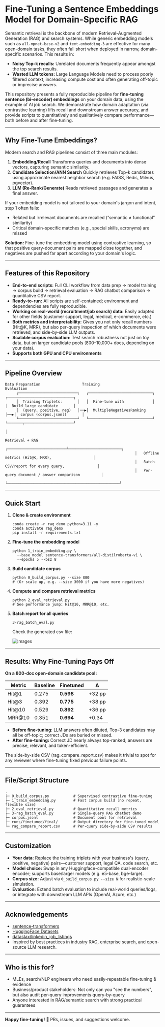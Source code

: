 # Fine-Tuning a Sentence Embeddings Model for Domain-Specific RAG

Semantic retrieval is the backbone of modern Retrieval-Augmented Generation (RAG) and search systems. While generic embedding models such as `all-mpnet-base-v2` and `text-embedding-3` are effective for many open-domain tasks, they often fall short when deployed in narrow, domain-specific scenarios. This results in:

- **Noisy Top-k recalls:** Unrelated documents frequently appear amongst the top search results.
- **Wasted LLM tokens:** Large Language Models need to process poorly filtered context, increasing compute cost and often generating off-topic or imprecise answers.

This repository presents a fully reproducible pipeline for **fine-tuning sentence (bi-encoder) embeddings** on your domain data, using the example of AI job search. We demonstrate how domain adaptation (via contrastive learning) lifts recall and downstream answer accuracy, and provide scripts to quantitatively and qualitatively compare performance—both before and after fine-tuning.

------

## Why Fine-Tune Embeddings?

Modern search and RAG pipelines consist of three main modules:

1. **Embedding/Recall**
   Transforms queries and documents into dense vectors, capturing semantic similarity.
2. **Candidate Selection/ANN Search**
   Quickly retrieves Top-k candidates using approximate nearest neighbor search (e.g. FAISS, Redis, Milvus, pgvector).
3. **LLM (Re-Rank/Generate)**
   Reads retrieved passages and generates a final answer.

If your embedding model is not tailored to your domain's jargon and intent, step 1 often fails:

- Related but irrelevant documents are recalled (“semantic ≠ functional” similarity)
- Critical domain-specific matches (e.g., special skills, acronyms) are missed

**Solution:**
Fine-tune the embedding model using contrastive learning, so that positive query-document pairs are mapped close together, and negatives are pushed far apart according to your domain's logic.

------

## Features of this Repository

- **End-to-end scripts:** Full CLI workflow from data prep → model training → corpus build → retrieval evaluation → RAG chatbot comparison → quantitative CSV report.
- **Ready-to-run:** All scripts are self-contained; environment and dependencies are fully reproducible.
- **Working on real-world (recruitment/job search) data:** Easily adapted for other fields (customer support, legal, medical, e-commerce, etc.)
- **Both metrics and interpretability:** Gives you not only recall numbers (Hit@K, MRR), but also per-query inspection of which documents were retrieved, and side-by-side LLM outputs.
- **Scalable corpus evaluation:** Test search robustness not just on toy data, but on larger candidate pools (800–10,000+ docs, depending on your data).
- **Supports both GPU and CPU environments**

------

## Pipeline Overview

```
Data Preparation                   Training                         Evaluation
     ┌───────────────────────────┐   ┌─────────────────────────────┐   ┌──────────────────────────────┐
     │  Training Triplets:       │   │  Fine-tune with             │   │  Build large candidate       │
     │  (query, positive, neg)   │──▶│  MultipleNegativesRanking   │──▶│  corpus (corpus.jsonl)       │
     └───────────────────────────┘   └─────────────────────────────┘   └───────┬──────────────────────┘
                                                                                        │
                                                                                    Retrieval + RAG
                                                           ┌───────────────────────────┴────────────────────────┐
                                                           │   Offline metrics (Hit@K, MRR),                   │
                                                           │   Batch CSV/report for every query,               │
                                                           │   Per-query document / answer comparison          │
                                                           └───────────────────────────────────────────────────┘
```



------

## Quick Start

1. **Clone & create environment**

   ```
   conda create -n rag_demo python=3.11 -y
   conda activate rag_demo
   pip install -r requirements.txt
   ```

   

2. **Fine-tune the embedding model**

   ```
   python 1_train_embedding.py \
     --base_model sentence-transformers/all-distilroberta-v1 \
     --epochs 5 --bsz 8
   ```

   

3. **Build candidate corpus**

   ```
   python 0_build_corpus.py --size 800
   # (Or scale up, e.g. --size 3000 if you have more negatives)
   ```

   

4. **Compute and compare retrieval metrics**

   ```
   python 2_eval_retrieval.py
   # See performance jump: Hit@10, MRR@10, etc.
   ```

   

5. **Batch report for all queries**

   ```
   3-rag_batch_eval.py
   ```
   
   Check the generated csv file:
   
   ![images](https://github.com/xinyuwei-david/david-share/blob/master/Deep-Learning/Fine-Tuning-Sentence-Embeddings/images/1.png)

------

## Results: Why Fine-Tuning Pays Off

**On a 800-doc open-domain candidate pool:**

| Metric | Baseline | Finetuned | Δ      |
| ------ | -------- | --------- | ------ |
| Hit@1  | 0.275    | **0.598** | +32 pp |
| Hit@3  | 0.392    | **0.775** | +38 pp |
| Hit@10 | 0.529    | **0.892** | +36 pp |
| MRR@10 | 0.351    | **0.694** | +0.34  |

- **Before fine-tuning:** LLM answers often diluted, Top-3 candidates may all be off-topic; correct JDs are buried or missed.
- **After fine-tuning:** Correct JD nearly always top-ranked; answers are precise, relevant, and token-efficient.

The side-by-side CSV (rag_compare_report.csv) makes it trivial to spot for any reviewer where fine-tuning fixed previous failure points.

------

## File/Script Structure

```
.
├─ 0_build_corpus.py           # Supervised contrastive fine-tuning
├─ 1_train_embedding.py        # Fast corpus build (no repeat, flexible size)
├─ 2_eval_retrieval.py         # Quantitative recall metrics
├─ 3-rag_batch_eval.py         # Single-query RAG chatbot demo
├─ corpus.jsonl                # Document pool for retrieval
├─ runs/finetuned/final/       # Output directory for fine-tuned model
└─ rag_compare_report.csv      # Per-query side-by-side CSV results
```



------

## Customization

- **Your data:**
  Replace the training triplets with your business's (query, positive, negative) pairs—customer support, legal QA, code search, etc.
- **Model choice:**
  Swap in any Huggingface-compatible dual-encoder encoder; supports base/larger models (e.g. e5-base, bge-large).
- **Corpus size:**
  Adjust via `0_build_corpus.py --size N` for realistic-scale simulation.
- **Evaluation:**
  Extend batch evaluation to include real-world queries/logs, or integrate with downstream LLM APIs (OpenAI, Azure, etc.)

------

## Acknowledgements

- [sentence-transformers](https://www.sbert.net/)
- [HuggingFace Datasets](https://huggingface.co/datasets)
- [datastax/linkedin_job_listings](https://huggingface.co/datasets/datastax/linkedin_job_listings)
- Inspired by best practices in industry RAG, enterprise search, and open-source LLM research.

------

## Who is this for?

- MLEs, search/NLP engineers who need easily-repeatable fine-tuning & evidence
- Business/product stakeholders: Not only can you "see the numbers", but also audit per-query improvements query-by-query
- Anyone interested in RAG/semantic search with strong practical guarantees

------

**Happy fine-tuning!** 🚀
PRs, issues, and suggestions welcome.